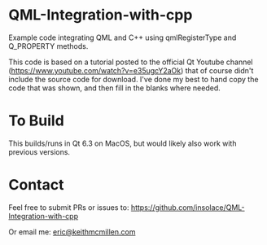 # QML-Integration-with-cpp
Example code integrating QML and C++ using qmlRegisterType and Q_PROPERTY methods.

This code is based on a tutorial posted to the official Qt Youtube channel (https://www.youtube.com/watch?v=e35ugcY2aOk) that of course didn't include the source code for download. I've done my best to hand copy the code that was shown, and then fill in the blanks where needed. 

# To Build
This builds/runs in Qt 6.3 on MacOS, but would likely also work with previous versions. 

# Contact
Feel free to submit PRs or issues to:
https://github.com/insolace/QML-Integration-with-cpp

Or email me: eric@keithmcmillen.com